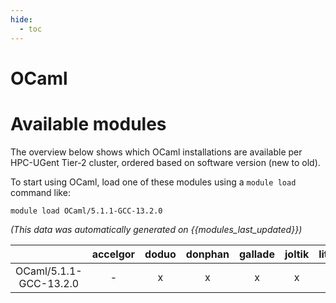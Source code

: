 ```yaml
---
hide:
  - toc
---
```


OCaml
=====

# Available modules


The overview below shows which OCaml installations are available per HPC-UGent Tier-2 cluster, ordered based on software version (new to old).

To start using OCaml, load one of these modules using a `module load` command like:

```shell
module load OCaml/5.1.1-GCC-13.2.0
```

*(This data was automatically generated on {{modules_last_updated}})*

| |accelgor|doduo|donphan|gallade|joltik|litleo|shinx|
| :---: | :---: | :---: | :---: | :---: | :---: | :---: | :---: |
|OCaml/5.1.1-GCC-13.2.0|-|x|x|x|x|x|x|

